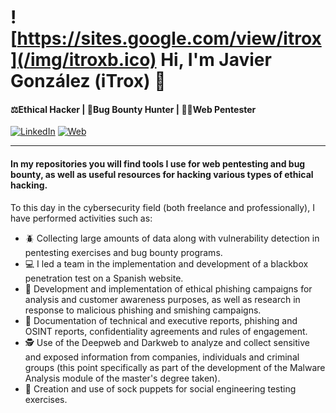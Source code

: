 # ![https://sites.google.com/view/itrox](/img/itroxb.ico) Hi, I'm Javier González (iTrox) 👋
#### ⚖️Ethical Hacker | 🐞Bug Bounty Hunter | 🧑‍💻Web Pentester

[![LinkedIn](https://img.shields.io/badge/LinkedIn-Javier_González-0077B5?style=for-the-badge&logo=linkedin&logoColor=white&labelColor=101010)](https://www.linkedin.com/in/javier-gonzalez-espinoza/)
[![Web](https://img.shields.io/badge/Website-iTrox.site-14a1f0?style=for-the-badge&logo=dev.to&logoColor=white&labelColor=101010)](https://sites.google.com/view/itrox/)

---

#### In my repositories you will find tools I use for web pentesting and bug bounty, as well as useful resources for hacking various types of ethical hacking.

To this day in the cybersecurity field (both freelance and professionally), I have performed activities such as:

- 🪲 Collecting large amounts of data along with vulnerability detection in pentesting exercises and bug bounty programs.
- 💻 I led a team in the implementation and development of a blackbox penetration test on a Spanish website.
- 📧 Development and implementation of ethical phishing campaigns for analysis and customer awareness purposes, as well as research in response to malicious phishing and smishing campaigns.
- 📝 Documentation of technical and executive reports, phishing and OSINT reports, confidentiality agreements and rules of engagement.
- 🕵️ Use of the Deepweb and Darkweb to analyze and collect sensitive and exposed information from companies, individuals and criminal groups (this point specifically as part of the development of the Malware Analysis module of the master's degree taken).
- 👤 Creation and use of sock puppets for social engineering testing exercises.
